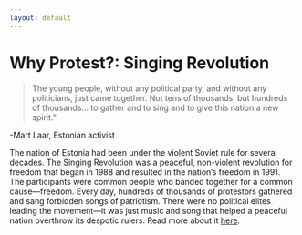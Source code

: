 ```yaml
---
layout: default
---
```


Why Protest?: Singing Revolution
=================

>The young people, without any political party, and without any politicians, just came together. Not tens of thousands, but hundreds of thousands… to gather and to sing and to give this nation a new spirit.” 

-Mart Laar, Estonian activist

The nation of Estonia had been under the violent Soviet rule for several decades. The Singing Revolution was a peaceful, non-violent revolution for freedom that began in 1988 and resulted in the nation’s freedom in 1991. The participants were common people who banded together for a common cause—freedom. Every day, hundreds of thousands of protestors gathered and sang forbidden songs of patriotism. There were no political elites leading the movement—it was just music and song that helped a peaceful nation overthrow its despotic rulers.
Read more about it [here](https://www.nonviolent-conflict.org/estonias-singing-revolution-1986-1991/). 
